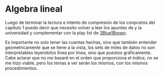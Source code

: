 # Algebra lineal

Luego de terminar la lectura e intento de compresión de los conpcetos del capitulo 1 puedo decir que necesito volver a leer los apuntes de y la universidad y complementar con la play list de [3Blue1Brown](https://www.youtube.com/watch?v=0Ndnzx6AyaA&list=PLIb_io8a5NB2DddFf-PwvZDCOUNT1GZoA "a").

Es importante no solo tener las cuentas hechas, sino que también entender geometricamente que se tiene a la vista, los sets de miles de datos no son interpretables leyendolos línea por línea, sino que puestos gráficamente.
Cabe aclarar que no me basaré en el orden que proporciona el índice, no se me hizo viable, pero los temas a ver serán los mismos, con los mismos procedimientos.

                                      
